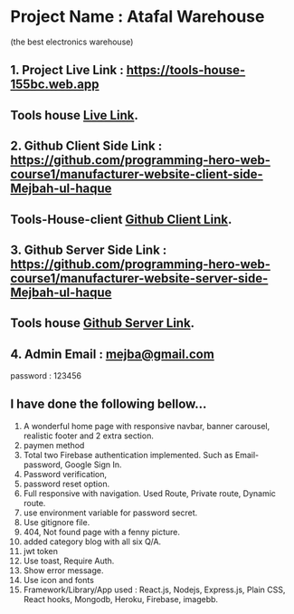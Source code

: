 # Project Name : Atafal Warehouse
(the best electronics warehouse)


## 1. Project Live Link : https://tools-house-155bc.web.app

## Tools house [Live Link](https://tools-house-155bc.web.app).

## 2. Github Client Side Link : https://github.com/programming-hero-web-course1/manufacturer-website-client-side-Mejbah-ul-haque

 ## Tools-House-client [Github Client Link](https://github.com/programming-hero-web-course1/manufacturer-website-client-side-Mejbah-ul-haque).

## 3. Github Server Side Link : https://github.com/programming-hero-web-course1/manufacturer-website-server-side-Mejbah-ul-haque

 ## Tools house [Github Server Link](https://github.com/programming-hero-web-course1/manufacturer-website-server-side-Mejbah-ul-haque).

## 4. Admin Email : mejba@gmail.com
password : 123456



## I have done the following bellow...

1.  A wonderful home page with responsive navbar, banner carousel,  realistic footer and  2 extra section. 
2.  paymen method
3.  Total two Firebase authentication implemented. Such as Email-password, Google Sign In.
4. Password verification, 
5. password reset option.
6. Full responsive with navigation. Used Route, Private route, Dynamic route.
7. use environment variable for password secret.
8. Use gitignore file.
9. 404, Not found page with a fenny picture.
10. added category blog with all six Q/A.
11. jwt token
14. Use toast, Require Auth.
15. Show error message.
16. Use icon and fonts
20. Framework/Library/App used : React.js, Nodejs, Express.js, Plain CSS, React hooks, Mongodb, Heroku, Firebase, imagebb.